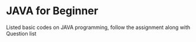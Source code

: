 # JAVA for Beginner

Listed basic codes on JAVA programming, follow the assignment along with Question list
